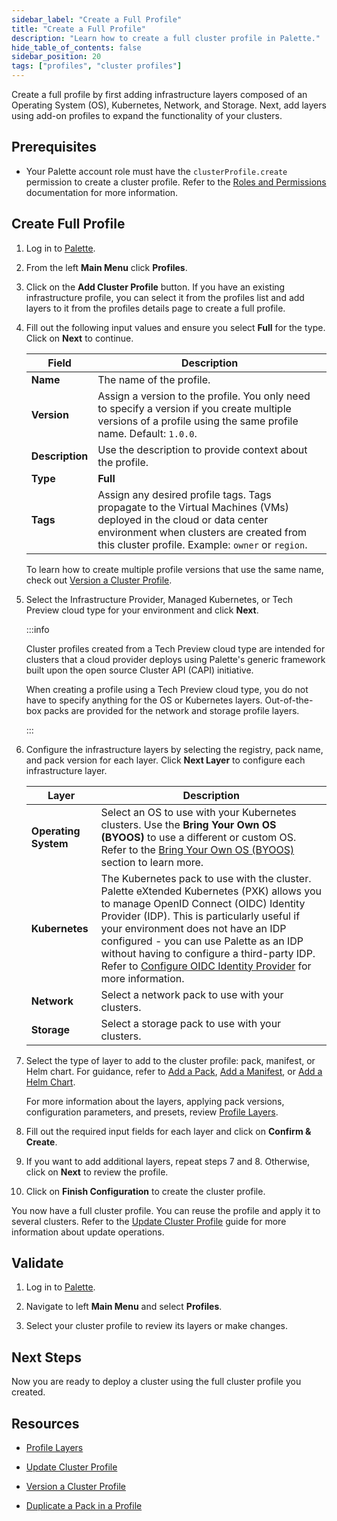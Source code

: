 ```yaml
---
sidebar_label: "Create a Full Profile"
title: "Create a Full Profile"
description: "Learn how to create a full cluster profile in Palette."
hide_table_of_contents: false
sidebar_position: 20
tags: ["profiles", "cluster profiles"]
---
```


Create a full profile by first adding infrastructure layers composed of an Operating System (OS), Kubernetes, Network,
and Storage. Next, add layers using add-on profiles to expand the functionality of your clusters.

## Prerequisites

- Your Palette account role must have the `clusterProfile.create` permission to create a cluster profile. Refer to the
  [Roles and Permissions](../../../user-management/palette-rbac/project-scope-roles-permissions.md#cluster-profile-admin)
  documentation for more information.

## Create Full Profile

1. Log in to [Palette](https://console.spectrocloud.com/).

2. From the left **Main Menu** click **Profiles**.

3. Click on the **Add Cluster Profile** button. If you have an existing infrastructure profile, you can select it from
   the profiles list and add layers to it from the profiles details page to create a full profile.

4. Fill out the following input values and ensure you select **Full** for the type. Click on **Next** to continue.

   | **Field**       | **Description**                                                                                                                                                                                                   |
   | --------------- | ----------------------------------------------------------------------------------------------------------------------------------------------------------------------------------------------------------------- |
   | **Name**        | The name of the profile.                                                                                                                                                                                          |
   | **Version**     | Assign a version to the profile. You only need to specify a version if you create multiple versions of a profile using the same profile name. Default: `1.0.0`.                                                   |
   | **Description** | Use the description to provide context about the profile.                                                                                                                                                         |
   | **Type**        | **Full**                                                                                                                                                                                                          |
   | **Tags**        | Assign any desired profile tags. Tags propagate to the Virtual Machines (VMs) deployed in the cloud or data center environment when clusters are created from this cluster profile. Example: `owner` or `region`. |

   To learn how to create multiple profile versions that use the same name, check out
   [Version a Cluster Profile](../modify-cluster-profiles/version-cluster-profile.md).

5. Select the Infrastructure Provider, Managed Kubernetes, or Tech Preview cloud type for your environment and click
   **Next**.

   :::info

   Cluster profiles created from a Tech Preview cloud type are intended for clusters that a cloud provider deploys using
   Palette's generic framework built upon the open source Cluster API (CAPI) initiative.

   When creating a profile using a Tech Preview cloud type, you do not have to specify anything for the OS or Kubernetes
   layers. Out-of-the-box packs are provided for the network and storage profile layers.

   :::

6. Configure the infrastructure layers by selecting the registry, pack name, and pack version for each layer. Click
   **Next Layer** to configure each infrastructure layer.

   | **Layer**            | **Description**                                                                                                                                                                                                                                                                                                                                                                                                                                |
   | -------------------- | ---------------------------------------------------------------------------------------------------------------------------------------------------------------------------------------------------------------------------------------------------------------------------------------------------------------------------------------------------------------------------------------------------------------------------------------------- |
   | **Operating System** | Select an OS to use with your Kubernetes clusters. Use the **Bring Your Own OS (BYOOS)** to use a different or custom OS. Refer to the [Bring Your Own OS (BYOOS)](../../../byoos/byoos.md) section to learn more.                                                                                                                                                                                                                             |
   | **Kubernetes**       | The Kubernetes pack to use with the cluster. Palette eXtended Kubernetes (PXK) allows you to manage OpenID Connect (OIDC) Identity Provider (IDP). This is particularly useful if your environment does not have an IDP configured - you can use Palette as an IDP without having to configure a third-party IDP. Refer to [Configure OIDC Identity Provider](../../../integrations/kubernetes.md#configure-custom-oidc) for more information. |
   | **Network**          | Select a network pack to use with your clusters.                                                                                                                                                                                                                                                                                                                                                                                               |
   | **Storage**          | Select a storage pack to use with your clusters.                                                                                                                                                                                                                                                                                                                                                                                               |

7. Select the type of layer to add to the cluster profile: pack, manifest, or Helm chart. For guidance, refer to
   [Add a Pack](../create-cluster-profiles/create-addon-profile/create-pack-addon.md),
   [Add a Manifest](../create-cluster-profiles/create-addon-profile/create-manifest-addon.md), or
   [Add a Helm Chart](../create-cluster-profiles/create-addon-profile/create-helm-addon.md).

   For more information about the layers, applying pack versions, configuration parameters, and presets, review
   [Profile Layers](../cluster-profiles.md#profile-layers).

8. Fill out the required input fields for each layer and click on **Confirm & Create**.

<!-- ![A view of the manfiest create process and the YAML code in the text editior](/clusters_imported-clusters_attach-add-on-profile_manfest-view.webp) -->

9. If you want to add additional layers, repeat steps 7 and 8. Otherwise, click on **Next** to review the profile.

10. Click on **Finish Configuration** to create the cluster profile.

You now have a full cluster profile. You can reuse the profile and apply it to several clusters. Refer to the
[Update Cluster Profile](../modify-cluster-profiles/update-cluster-profile.md) guide for more information about update
operations.

## Validate

1. Log in to [Palette](https://console.spectrocloud.com).

2. Navigate to left **Main Menu** and select **Profiles**.

3. Select your cluster profile to review its layers or make changes.

## Next Steps

Now you are ready to deploy a cluster using the full cluster profile you created.

## Resources

- [Profile Layers](../cluster-profiles.md#profile-layers)

- [Update Cluster Profile](../modify-cluster-profiles/update-cluster-profile.md)

- [Version a Cluster Profile](../modify-cluster-profiles/version-cluster-profile.md)

- [Duplicate a Pack in a Profile](duplicate-pack-in-profile.md)
